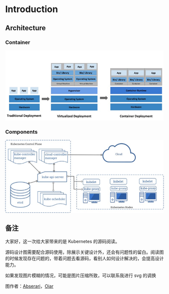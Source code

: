 # Introduction

## Architecture

### Container

![image.png](../.gitbook/assets/1%20%2818%29.jpeg)

### Components

![image.png](../.gitbook/assets/2%20%2812%29.jpeg)

## 备注

大家好，这一次给大家带来的是 Kubernetes 的源码阅读。

源码设计图需要配合源码使用，除展示关键设计外，还会有问题性的留白。阅读图的时候发现存在问题的，带着问题去看源码，看别人如何设计解决的，会提高设计能力。

如果发现图片模糊的情况，可能是图片压缩所致，可以联系我进行 svg 的调换

图作者：[Abserari](https://yuque.com/abser)，[Oiar](https://yuque.com/oiar)

